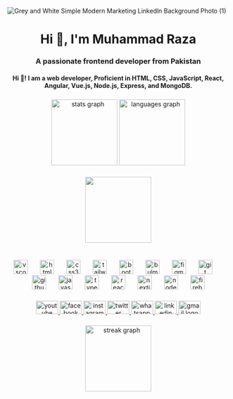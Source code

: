 ![Grey and White Simple Modern Marketing Linkedln Background Photo (1)](https://github.com/user-attachments/assets/c464ed2c-2575-4549-ab2e-9a3690265827)

<h1 align="center">Hi 👋, I'm Muhammad Raza</h1>
<h3 align="center">A passionate frontend developer from Pakistan</h3>



<h4 align="center">Hi 👋! I am a web developer, Proficient in HTML, CSS, JavaScript, React, Angular, Vue.js, Node.js, Express, and MongoDB.</h4>

###

<div align="center">
  <img src="https://github-readme-stats.vercel.app/api?username=CodeWith-SMR&hide_title=false&hide_rank=false&show_icons=true&include_all_commits=true&count_private=true&disable_animations=false&theme=dracula&locale=en&hide_border=false" height="150" alt="stats graph"  />
  <img src="https://github-readme-stats.vercel.app/api/top-langs?username=CodeWith-SMR&locale=en&hide_title=false&layout=compact&card_width=320&langs_count=5&theme=dracula&hide_border=false" height="150" alt="languages graph"  />
</div>

###

<div align="center">
  <img height="150" src="https://raw.githubusercontent.com/PolarBearGG/PolarBearGG/master/web-developer.gif"  />
</div>

###

<br clear="both">

<div align="center">
  <img src="https://skillicons.dev/icons?i=vscode" height="32" alt="vscode logo"  />
  <img width="20" />
  <img src="https://skillicons.dev/icons?i=html" height="32" alt="html5 logo"  />
  <img width="20" />
  <img src="https://skillicons.dev/icons?i=css" height="32" alt="css3 logo"  />
  <img width="20" />
  <img src="https://skillicons.dev/icons?i=tailwind" height="32" alt="tailwindcss logo"  />
  <img width="20" />
  <img src="https://skillicons.dev/icons?i=bootstrap" height="32" alt="bootstrap logo"  />
  <img width="20" />
  <img src="https://cdn.simpleicons.org/bulma/00D1B2" height="32" alt="bulma logo"  />
  <img width="20" />
  <img src="https://skillicons.dev/icons?i=figma" height="32" alt="figma logo"  />
  <img width="20" />
  <img src="https://skillicons.dev/icons?i=git" height="32" alt="git logo"  />
  <img width="20" />
  <img src="https://skillicons.dev/icons?i=github" height="32" alt="github logo"  />
  <img width="20" />
  <img src="https://skillicons.dev/icons?i=js" height="32" alt="javascript logo"  />
  <img width="20" />
  <img src="https://skillicons.dev/icons?i=ts" height="32" alt="typescript logo"  />
  <img width="20" />
  <img src="https://skillicons.dev/icons?i=react" height="32" alt="react logo"  />
  <img width="20" />
  <img src="https://skillicons.dev/icons?i=nextjs" height="32" alt="nextjs logo"  />
  <img width="20" />
  <img src="https://skillicons.dev/icons?i=nodejs" height="32" alt="nodejs logo"  />
  <img width="20" />
  <img src="https://skillicons.dev/icons?i=firebase" height="32" alt="firebase logo"  />
</div>

###

<div align="center">
  <a href="https://www.youtube.com/channel/UCwJV_Sb7I1XQBxsoCW0D_hQ" target="_blank">
    <img src="https://raw.githubusercontent.com/maurodesouza/profile-readme-generator/master/src/assets/icons/social/youtube/default.svg" width="50" height="30" alt="youtube logo"  />
  </a>
  <a href="https://www.facebook.com/profile.php?id=61552142131093" target="_blank">
    <img src="https://raw.githubusercontent.com/maurodesouza/profile-readme-generator/master/src/assets/icons/social/facebook/default.svg" width="50" height="30" alt="facebook logo"  />
  </a>
  <a href="https://www.instagram.com/muhammabraza2005/" target="_blank">
    <img src="https://raw.githubusercontent.com/maurodesouza/profile-readme-generator/master/src/assets/icons/social/instagram/default.svg" width="50" height="30" alt="instagram logo"  />
  </a>
  <a href="https://twitter.com/CodeWithSMR" target="_blank">
    <img src="https://raw.githubusercontent.com/maurodesouza/profile-readme-generator/master/src/assets/icons/social/twitter/default.svg" width="50" height="30" alt="twitter logo"  />
  </a>
  <a href="+923161045073" target="_blank">
    <img src="https://raw.githubusercontent.com/maurodesouza/profile-readme-generator/master/src/assets/icons/social/whatsapp/default.svg" width="50" height="30" alt="whatsapp logo"  />
  </a>
  <a href="https://www.linkedin.com/in/muhammad-raza-a6b9312b7/" target="_blank">
    <img src="https://raw.githubusercontent.com/maurodesouza/profile-readme-generator/master/src/assets/icons/social/linkedin/default.svg" width="50" height="30" alt="linkedin logo"  />
  </a>
  <a href="codewithsmr@gmail.com" target="_blank">
    <img src="https://raw.githubusercontent.com/maurodesouza/profile-readme-generator/master/src/assets/icons/social/gmail/default.svg" width="50" height="30" alt="gmail logo"  />
  </a>
</div>

###

<div align="center">
  <img src="https://streak-stats.demolab.com?user=CodeWith-SMR&locale=en&mode=daily&theme=dracula&hide_border=false&border_radius=5" height="150" alt="streak graph"  />
</div>

###

